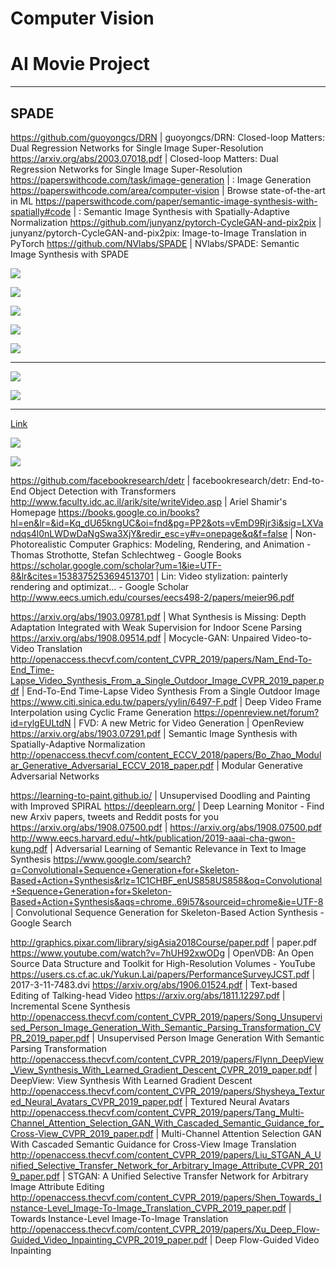 # Computer Vision

# AI Movie Project

---
## SPADE 


https://github.com/guoyongcs/DRN | guoyongcs/DRN: Closed-loop Matters: Dual Regression Networks for Single Image Super-Resolution
https://arxiv.org/abs/2003.07018.pdf | Closed-loop Matters: Dual Regression Networks for Single Image Super-Resolution
https://paperswithcode.com/task/image-generation | : Image Generation
https://paperswithcode.com/area/computer-vision | Browse state-of-the-art in ML
https://paperswithcode.com/paper/semantic-image-synthesis-with-spatially#code | : Semantic Image Synthesis with Spatially-Adaptive Normalization
https://github.com/junyanz/pytorch-CycleGAN-and-pix2pix | junyanz/pytorch-CycleGAN-and-pix2pix: Image-to-Image Translation in PyTorch
https://github.com/NVlabs/SPADE | NVlabs/SPADE: Semantic Image Synthesis with SPADE


![](images/2020-07-22-01-11-48.png)

![](images/2020-07-22-01-12-18.png)

![](images/2020-07-22-01-13-07.png)

![](images/2020-07-22-01-13-30.png)

![](images/2020-07-22-01-14-19.png)


---

![](images/2020-07-22-01-16-12.png)

![](images/2020-07-22-01-17-57.png)

---

[Link](https://arxiv.org/pdf/1711.07971.pdf)

![](images/2020-07-22-02-02-42.png)

![](images/2020-07-22-02-02-54.png)

https://github.com/facebookresearch/detr | facebookresearch/detr: End-to-End Object Detection with Transformers
http://www.faculty.idc.ac.il/arik/site/writeVideo.asp | Ariel Shamir's Homepage
https://books.google.co.in/books?hl=en&lr=&id=Kq_dU65kngUC&oi=fnd&pg=PP2&ots=vEmD9Rjr3i&sig=LXVandqs4l0nLWDwDaNgSwa3XjY&redir_esc=y#v=onepage&q&f=false | Non-Photorealistic Computer Graphics: Modeling, Rendering, and Animation - Thomas Strothotte, Stefan Schlechtweg - Google Books
https://scholar.google.com/scholar?um=1&ie=UTF-8&lr&cites=1538375253694513701 | Lin: Video stylization: painterly rendering and optimizat... - Google Scholar
http://www.eecs.umich.edu/courses/eecs498-2/papers/meier96.pdf

https://arxiv.org/abs/1903.09781.pdf | What Synthesis is Missing: Depth Adaptation Integrated with Weak Supervision for Indoor Scene Parsing
https://arxiv.org/abs/1908.09514.pdf | Mocycle-GAN: Unpaired Video-to-Video Translation
http://openaccess.thecvf.com/content_CVPR_2019/papers/Nam_End-To-End_Time-Lapse_Video_Synthesis_From_a_Single_Outdoor_Image_CVPR_2019_paper.pdf | End-To-End Time-Lapse Video Synthesis From a Single Outdoor Image
https://www.citi.sinica.edu.tw/papers/yylin/6497-F.pdf | Deep Video Frame Interpolation using Cyclic Frame Generation
https://openreview.net/forum?id=rylgEULtdN | FVD: A new Metric for Video Generation | OpenReview
https://arxiv.org/abs/1903.07291.pdf | Semantic Image Synthesis with Spatially-Adaptive Normalization
http://openaccess.thecvf.com/content_ECCV_2018/papers/Bo_Zhao_Modular_Generative_Adversarial_ECCV_2018_paper.pdf | Modular Generative Adversarial Networks

https://learning-to-paint.github.io/ | Unsupervised Doodling and Painting with Improved SPIRAL
https://deeplearn.org/ | Deep Learning Monitor - Find new Arxiv papers, tweets and Reddit posts for you
https://arxiv.org/abs/1908.07500.pdf | https://arxiv.org/abs/1908.07500.pdf
http://www.eecs.harvard.edu/~htk/publication/2019-aaai-cha-gwon-kung.pdf | Adversarial Learning of Semantic Relevance in Text to Image Synthesis
https://www.google.com/search?q=Convolutional+Sequence+Generation+for+Skeleton-Based+Action+Synthesis&rlz=1C1CHBF_enUS858US858&oq=Convolutional+Sequence+Generation+for+Skeleton-Based+Action+Synthesis&aqs=chrome..69i57&sourceid=chrome&ie=UTF-8 | Convolutional Sequence Generation for Skeleton-Based Action Synthesis - Google Search

http://graphics.pixar.com/library/sigAsia2018Course/paper.pdf | paper.pdf
https://www.youtube.com/watch?v=7hUH92xwODg | OpenVDB: An Open Source Data Structure and Toolkit for High-Resolution Volumes - YouTube
https://users.cs.cf.ac.uk/Yukun.Lai/papers/PerformanceSurveyJCST.pdf | 2017-3-11-7483.dvi
https://arxiv.org/abs/1906.01524.pdf | Text-based Editing of Talking-head Video
https://arxiv.org/abs/1811.12297.pdf | Incremental Scene Synthesis
http://openaccess.thecvf.com/content_CVPR_2019/papers/Song_Unsupervised_Person_Image_Generation_With_Semantic_Parsing_Transformation_CVPR_2019_paper.pdf | Unsupervised Person Image Generation With Semantic Parsing Transformation
http://openaccess.thecvf.com/content_CVPR_2019/papers/Flynn_DeepView_View_Synthesis_With_Learned_Gradient_Descent_CVPR_2019_paper.pdf | DeepView: View Synthesis With Learned Gradient Descent
http://openaccess.thecvf.com/content_CVPR_2019/papers/Shysheya_Textured_Neural_Avatars_CVPR_2019_paper.pdf | Textured Neural Avatars
http://openaccess.thecvf.com/content_CVPR_2019/papers/Tang_Multi-Channel_Attention_Selection_GAN_With_Cascaded_Semantic_Guidance_for_Cross-View_CVPR_2019_paper.pdf | Multi-Channel Attention Selection GAN With Cascaded Semantic Guidance for Cross-View Image Translation
http://openaccess.thecvf.com/content_CVPR_2019/papers/Liu_STGAN_A_Unified_Selective_Transfer_Network_for_Arbitrary_Image_Attribute_CVPR_2019_paper.pdf | STGAN: A Unified Selective Transfer Network for Arbitrary Image Attribute Editing
http://openaccess.thecvf.com/content_CVPR_2019/papers/Shen_Towards_Instance-Level_Image-To-Image_Translation_CVPR_2019_paper.pdf | Towards Instance-Level Image-To-Image Translation
http://openaccess.thecvf.com/content_CVPR_2019/papers/Xu_Deep_Flow-Guided_Video_Inpainting_CVPR_2019_paper.pdf | Deep Flow-Guided Video Inpainting